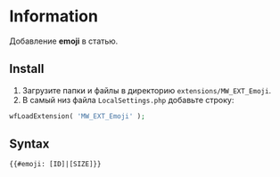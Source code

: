 # Information

Добавление **emoji** в статью.

## Install

1. Загрузите папки и файлы в директорию `extensions/MW_EXT_Emoji`.
2. В самый низ файла `LocalSettings.php` добавьте строку:

```php
wfLoadExtension( 'MW_EXT_Emoji' );
```

## Syntax

```html
{{#emoji: [ID]|[SIZE]}}
```

